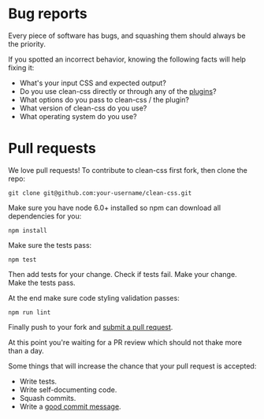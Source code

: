 # Bug reports

Every piece of software has bugs, and squashing them should always be the priority.

If you spotted an incorrect behavior, knowing the following facts will help fixing it:

* What's your input CSS and expected output?
* Do you use clean-css directly or through any of the [plugins](https://github.com/clean-css/clean-css#how-to-use-clean-css-with-build-tools)?
* What options do you pass to clean-css / the plugin?
* What version of clean-css do you use?
* What operating system do you use?

# Pull requests

We love pull requests! To contribute to clean-css first fork, then clone the repo:

```shell
git clone git@github.com:your-username/clean-css.git
```

Make sure you have node 6.0+ installed so npm can download all dependencies for you:

```shell
npm install
```

Make sure the tests pass:

```shell
npm test
```

Then add tests for your change. Check if tests fail. Make your change. Make the tests pass.

At the end make sure code styling validation passes:

```shell
npm run lint
```

Finally push to your fork and [submit a pull request](https://github.com/clean-css/clean-css/compare/).

At this point you're waiting for a PR review which should not thake more than a day.

Some things that will increase the chance that your pull request is accepted:

* Write tests.
* Write self-documenting code.
* Squash commits.
* Write a [good commit message](http://tbaggery.com/2008/04/19/a-note-about-git-commit-messages.html).

